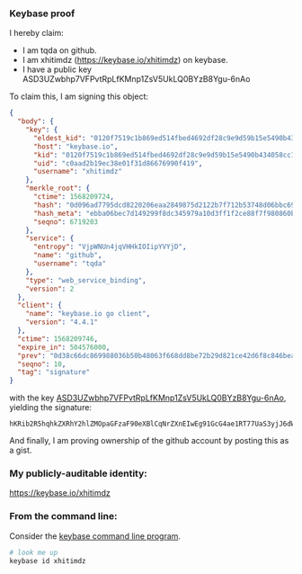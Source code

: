 ### Keybase proof

I hereby claim:

  * I am tqda on github.
  * I am xhitimdz (https://keybase.io/xhitimdz) on keybase.
  * I have a public key ASD3UZwbhp7VFPvtRpLfKMnp1ZsV5UkLQ0BYzB8Ygu-6nAo

To claim this, I am signing this object:

```json
{
  "body": {
    "key": {
      "eldest_kid": "0120f7519c1b869ed514fbed4692df28c9e9d59b15e5490b434058cc1f1882efba9c0a",
      "host": "keybase.io",
      "kid": "0120f7519c1b869ed514fbed4692df28c9e9d59b15e5490b434058cc1f1882efba9c0a",
      "uid": "c0aad2b19ec38e01f31d86676990f419",
      "username": "xhitimdz"
    },
    "merkle_root": {
      "ctime": 1568209724,
      "hash": "0d096ad7795dcd8220206eaa2849875d2122b7f712b53748d06bbc69dca8c64d35d594c9acc6f99f1b5560cb940fe51bbdec76057f6425379d2d4ac5560a6177",
      "hash_meta": "ebba06bec7d149299f8dc345979a10d3ff1f2ce88f7f980860b826c589bb121a",
      "seqno": 6719203
    },
    "service": {
      "entropy": "VjpWNUn4jqVHHkIOIipYVYjD",
      "name": "github",
      "username": "tqda"
    },
    "type": "web_service_binding",
    "version": 2
  },
  "client": {
    "name": "keybase.io go client",
    "version": "4.4.1"
  },
  "ctime": 1568209746,
  "expire_in": 504576000,
  "prev": "0d38c66dc869988036b50b48063f668dd8be72b29d821ce42d6f8c846beadca5",
  "seqno": 10,
  "tag": "signature"
}
```

with the key [ASD3UZwbhp7VFPvtRpLfKMnp1ZsV5UkLQ0BYzB8Ygu-6nAo](https://keybase.io/xhitimdz), yielding the signature:

```
hKRib2R5hqhkZXRhY2hlZMOpaGFzaF90eXBlCqNrZXnEIwEg91GcG4ae1RT77UaS3yjJ6dWbFeVJC0NAWMwfGILvupwKp3BheWxvYWTESpcCCsQgDTjGbchpmIA2tQtIBj9mjdi+crKdghzkLW+MhGvq3KXEIMY8hawGglE3jOT6Se0UEtdVo80GvSItckk95qdSipOWAgHCo3NpZ8RA0RJ0RxNu4eOEdE5hWMA4lHDS50mdOha1Ny6+aT9pvhCd7U7jjey1iWYpDQxykXZqe5zeqyePUffIyzTAJgkmBqhzaWdfdHlwZSCkaGFzaIKkdHlwZQildmFsdWXEIBPe2RH6sZWP16EJDC0mrQpXW5sNZV5cwXOnI+vRL7VKo3RhZ80CAqd2ZXJzaW9uAQ==

```

And finally, I am proving ownership of the github account by posting this as a gist.

### My publicly-auditable identity:

https://keybase.io/xhitimdz

### From the command line:

Consider the [keybase command line program](https://keybase.io/download).

```bash
# look me up
keybase id xhitimdz
```
